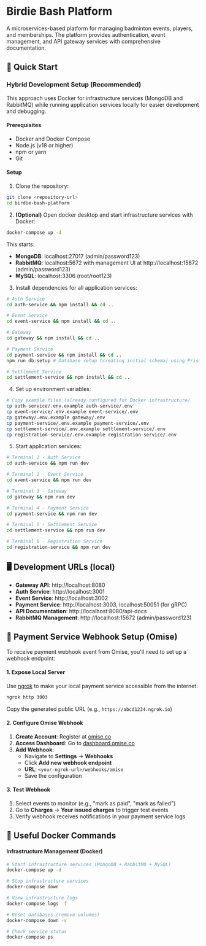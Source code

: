 # Birdie Bash Platform

A microservices-based platform for managing badminton events, players, and memberships. The platform provides authentication, event management, and API gateway services with comprehensive documentation.

## 🚀 Quick Start

### Hybrid Development Setup (Recommended)

This approach uses Docker for infrastructure services (MongoDB and RabbitMQ) while running application services locally for easier development and debugging.

#### Prerequisites

- Docker and Docker Compose
- Node.js (v18 or higher)
- npm or yarn
- Git

#### Setup

1. Clone the repository:

```bash
git clone <repository-url>
cd birdie-bash-platform
```

2. **(Optional)** Open docker desktop and start infrastructure services with Docker:

```bash
docker-compose up -d
```

This starts:

- **MongoDB**: localhost:27017 (admin/password123)
- **RabbitMQ**: localhost:5672 with management UI at http://localhost:15672 (admin/password123)
- **MySQL**: localhost:3306 (root/root123)

3. Install dependencies for all application services:

```bash
# Auth Service
cd auth-service && npm install && cd ..

# Event Service
cd event-service && npm install && cd ..

# Gateway
cd gateway && npm install && cd ..

# Payment Service
cd payment-service && npm install && cd ..
npm run db:setup # Database setup (creating initial schema) using Prisma

# Settlement Service
cd settlement-service && npm install && cd ..
```

4. Set up environment variables:

```bash
# Copy example files (already configured for Docker infrastructure)
cp auth-service/.env.example auth-service/.env
cp event-service/.env.example event-service/.env
cp gateway/.env.example gateway/.env
cp payment-service/.env.example payment-service/.env
cp settlement-service/.env.example settlement-service/.env
cp registration-service/.env.example registration-service/.env
```

5. Start application services:

```bash
# Terminal 1 - Auth Service
cd auth-service && npm run dev

# Terminal 2 - Event Service  
cd event-service && npm run dev

# Terminal 3 - Gateway
cd gateway && npm run dev

# Terminal 4 - Payment Service
cd payment-service && npm run dev

# Terminal 5 - Settlement Service
cd settlement-service && npm run dev

# Terminal 6 - Registration Service
cd registration-service && npm run dev
```

## 🖥️ Development URLs (local)

- **Gateway API**: http://localhost:8080
- **Auth Service**: http://localhost:3001
- **Event Service**: http://localhost:3002
- **Payment Service**: http://localhost:3003, localhost:50051 (for gRPC)
- **API Documentation**: http://localhost:8080/api-docs
- **RabbitMQ Management**: http://localhost:15672 (admin/password123)

## 🔗 Payment Service Webhook Setup (Omise)

To receive payment webhook event from Omise, you'll need to set up a webhook endpoint:

#### 1. Expose Local Server

Use [ngrok](https://ngrok.com/) to make your local payment service accessible from the internet:

```bash
ngrok http 3003
```

Copy the generated public URL (e.g., `https://abcd1234.ngrok.io`)

#### 2. Configure Omise Webhook

1. **Create Account**: Register at [omise.co](https://www.omise.co/)
2. **Access Dashboard**: Go to [dashboard.omise.co](https://dashboard.omise.co/)
3. **Add Webhook**:
   - Navigate to **Settings** → **Webhooks**
   - Click **Add new webhook endpoint**
   - **URL**: `<your-ngrok-url>/webhooks/omise`
   - Save the configuration

#### 3. Test Webhook

1. Select events to monitor (e.g., "mark as paid", "mark as failed")
2. Go to **Charges** → **Your issued charges** to trigger test events
3. Verify webhook receives notifications in your payment service logs

## 🐳 Useful Docker Commands

#### Infrastructure Management (Docker)

```bash
# Start infrastructure services (MongoDB + RabbitMQ + MySQL)
docker-compose up -d

# Stop infrastructure services
docker-compose down

# View infrastructure logs
docker-compose logs -f

# Reset databases (remove volumes)
docker-compose down -v

# Check service status
docker-compose ps
```
